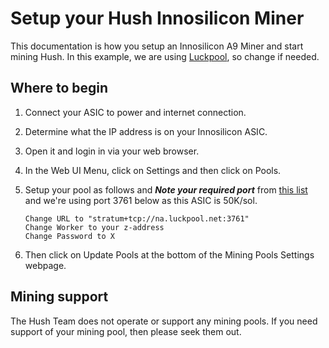 # Setup your Hush Innosilicon Miner

This documentation is how you setup an Innosilicon A9 Miner and start mining Hush. In this example, we are using [Luckpool](https://luckpool.net), so change if needed.

## Where to begin

1. Connect your ASIC to power and internet connection.

1. Determine what the IP address is on your Innosilicon ASIC.

1. Open it and login in via your web browser.

1. In the Web UI Menu, click on Settings and then click on Pools.

1. Setup your pool as follows and ***Note your required port*** from [this list](https://luckpool.net/hush/connect.html) and we're using port 3761 below as this ASIC is 50K/sol.

	```
    Change URL to "stratum+tcp://na.luckpool.net:3761"
    Change Worker to your z-address
    Change Password to X
	```
1. Then click on Update Pools at the bottom of the Mining Pools Settings webpage.

## Mining support

The Hush Team does not operate or support any mining pools. If you need support of your mining pool, then please seek them out.

